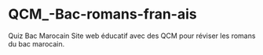 # QCM_-Bac-romans-fran-ais
Quiz Bac Marocain  Site web éducatif avec des QCM pour réviser les romans du bac marocain.
